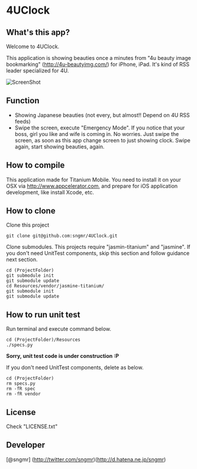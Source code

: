 4UClock
=======

What's this app?
----------------
Welcome to 4UClock.

This application is showing beauties once a minutes from "4u beauty image bookmarking" (<http://4u-beautyimg.com/>) for iPhone, iPad.
It's kind of RSS leader specialized for 4U.

![ScreenShot](https://github.com/sngmr/4UClock/raw/master/_assets/github_images/screenshot.png)

Function
---------------------
+ Showing Japanese beauties (not every, but almost!! Depend on 4U RSS feeds) 
+ Swipe the screen, execute "Emergency Mode". If you notice that your boss, girl you like and wife is coming in. No worries. Just swipe the screen, as soon as this app change screen to just showing clock. Swipe again, start showing beauties, again.

How to compile
--------------
This application made for Titanium Mobile. You need to install it on your OSX via http://www.appcelerator.com, and prepare for iOS application development, like install Xcode, etc.

How to clone
------------
Clone this project

    git clone git@github.com:sngmr/4UClock.git

Clone submodules. This projects require "jasmin-titanium" and "jasmine".
If you don't need UnitTest components, skip this section and follow guidance next section.

    cd (ProjectFolder)
    git submodule init
    git submodule update
    cd Resources/vendor/jasmine-titanium/
    git submodule init
    git submodule update
    
    
How to run unit test
--------------------
Run terminal and execute command below.

    cd (ProjectFolder)/Resources
    ./specs.py
    
**Sorry, unit test code is under construction :P**

If you don't need UnitTest components, delete as below.

    cd (ProjectFolder)
    rm specs.py
    rm -fR spec
    rm -fR vendor

License
-------
Check "LICENSE.txt"

Developer
---------
[@sngmr] (http://twitter.com/sngmr)(<http://d.hatena.ne.jp/sngmr>)